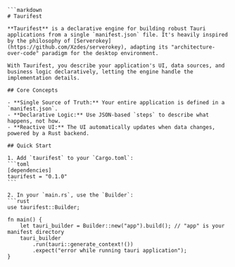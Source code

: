     ```markdown
    # Taurifest

    **Taurifest** is a declarative engine for building robust Tauri applications from a single `manifest.json` file. It's heavily inspired by the philosophy of [Serverokey](https://github.com/Xzdes/serverokey), adapting its "architecture-over-code" paradigm for the desktop environment.

    With Taurifest, you describe your application's UI, data sources, and business logic declaratively, letting the engine handle the implementation details.

    ## Core Concepts

    - **Single Source of Truth:** Your entire application is defined in a `manifest.json`.
    - **Declarative Logic:** Use JSON-based `steps` to describe what happens, not how.
    - **Reactive UI:** The UI automatically updates when data changes, powered by a Rust backend.

    ## Quick Start

    1. Add `taurifest` to your `Cargo.toml`:
    ```toml
    [dependencies]
    taurifest = "0.1.0"
    ```

    2. In your `main.rs`, use the `Builder`:
    ```rust
    use taurifest::Builder;

    fn main() {
        let tauri_builder = Builder::new("app").build(); // "app" is your manifest directory
        tauri_builder
            .run(tauri::generate_context!())
            .expect("error while running tauri application");
    }